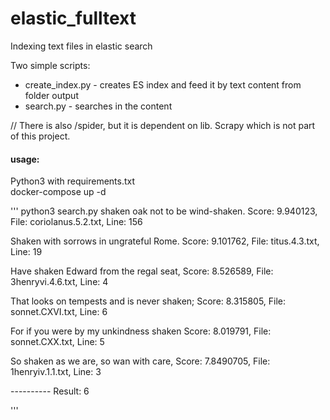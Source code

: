 # elastic_fulltext  
Indexing text files in elastic search  
  
Two simple scripts:  
- create_index.py  - creates ES index and feed it by text content from folder output  
- search.py - searches in the content  

// There is also /spider, but it is dependent on lib. Scrapy which is not part of this project.


#### usage:  
Python3 with requirements.txt  
docker-compose up -d  


'''
python3 search.py shaken
oak not to be wind-shaken. 
Score: 9.940123, File: coriolanus.5.2.txt, Line: 156

Shaken with sorrows in ungrateful Rome. 
Score: 9.101762, File: titus.4.3.txt, Line: 19

Have shaken Edward from the regal seat, 
Score: 8.526589, File: 3henryvi.4.6.txt, Line: 4

That looks on tempests and is never shaken; 
Score: 8.315805, File: sonnet.CXVI.txt, Line: 6

For if you were by my unkindness shaken 
Score: 8.019791, File: sonnet.CXX.txt, Line: 5

So shaken as we are, so wan with care, 
Score: 7.8490705, File: 1henryiv.1.1.txt, Line: 3

---------- Result: 6

'''
